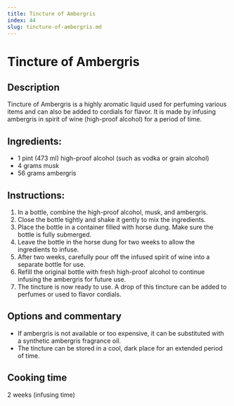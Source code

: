```yaml
---
title: Tincture of Ambergris
index: 44
slug: tincture-of-ambergris.md
---
```


# Tincture of Ambergris

## Description
Tincture of Ambergris is a highly aromatic liquid used for perfuming various items and can also be added to cordials for flavor. It is made by infusing ambergris in spirit of wine (high-proof alcohol) for a period of time.

## Ingredients:
- 1 pint (473 ml) high-proof alcohol (such as vodka or grain alcohol)
- 4 grams musk
- 56 grams ambergris

## Instructions:
1. In a bottle, combine the high-proof alcohol, musk, and ambergris.
2. Close the bottle tightly and shake it gently to mix the ingredients.
3. Place the bottle in a container filled with horse dung. Make sure the bottle is fully submerged.
4. Leave the bottle in the horse dung for two weeks to allow the ingredients to infuse.
5. After two weeks, carefully pour off the infused spirit of wine into a separate bottle for use. 
6. Refill the original bottle with fresh high-proof alcohol to continue infusing the ambergris for future use.
7. The tincture is now ready to use. A drop of this tincture can be added to perfumes or used to flavor cordials.

## Options and commentary
- If ambergris is not available or too expensive, it can be substituted with a synthetic ambergris fragrance oil.
- The tincture can be stored in a cool, dark place for an extended period of time.

## Cooking time
2 weeks (infusing time)